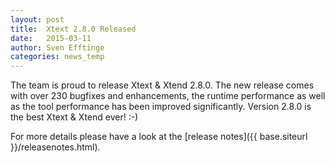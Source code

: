 ```yaml
---
layout: post
title:  Xtext 2.8.0 Released
date:   2015-03-11
author: Sven Efftinge
categories: news_temp
---
```


The team is proud to release Xtext & Xtend 2.8.0. The new release comes with over 230 bugfixes and enhancements, the runtime performance as well as the tool performance has been improved significantly. Version 2.8.0 is the best Xtext & Xtend ever! :-)

For more details please have a look at the [release notes]({{ base.siteurl }}/releasenotes.html).


